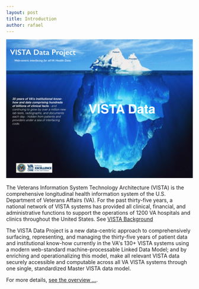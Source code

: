 ```yaml
---
layout: post
title: Introduction
author: rafael
---
```


![vdpiceberg](/assets/vdp-iceberg2.png)

The Veterans Information System Technology Architecture (VISTA) is the comprehensive longitudinal health information system of the U.S. Department of Veterans Affairs (VA). For the past thirty-five years, a national network of VISTA systems has provided all clinical, financial, and administrative functions to support the operations of 1200  VA hospitals and clinics throughout the United States. See [VISTA Background](https://github.com/vistadataproject/documents/tree/master/Background/vista)

The VISTA Data Project is a new data-centric approach to comprehensively surfacing, representing, and managing the thirty-five years of patient data and institutional know-how currently in the VA's 130+ VISTA systems using a modern  web-standard machine-processable Linked Data Model; and by enriching and operationalizing this model, make all relevant VISTA data securely accessible and computable across all VA VISTA systems through one single, standardized Master VISTA data model.

For more details, [see the overview ...](https://github.com/vistadataproject/documents#vista-data-project).
